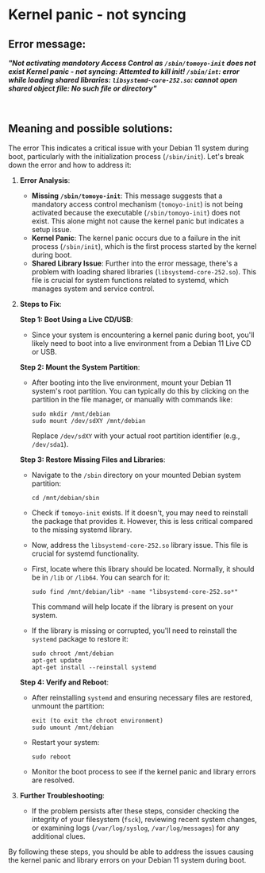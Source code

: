 # Kernel panic - not syncing

## Error message:

**_"Not activating mandotory Access Control as `/sbin/tomoyo-init` does not exist Kernel panic - not syncing: 
Attemted to kill init! `/sbin/int`: error while loading shared libraries: `libsystemd-core-252.so`: cannot open shared object file: No such file or directory"_**


<br>

## Meaning and possible solutions:
The error This indicates a critical issue with your Debian 11 system during boot, particularly with the initialization process (`/sbin/init`). Let's break down the error and how to address it:

1. **Error Analysis**:
   - **Missing `/sbin/tomoyo-init`**: This message suggests that a mandatory access control mechanism (`tomoyo-init`) is not being activated because the executable (`/sbin/tomoyo-init`) does not exist. This alone might not cause the kernel panic but indicates a setup issue.
   - **Kernel Panic**: The kernel panic occurs due to a failure in the init process (`/sbin/init`), which is the first process started by the kernel during boot.
   - **Shared Library Issue**: Further into the error message, there's a problem with loading shared libraries (`libsystemd-core-252.so`). This file is crucial for system functions related to systemd, which manages system and service control.

2. **Steps to Fix**:

   **Step 1: Boot Using a Live CD/USB**:
   - Since your system is encountering a kernel panic during boot, you'll likely need to boot into a live environment from a Debian 11 Live CD or USB.

   **Step 2: Mount the System Partition**:
   - After booting into the live environment, mount your Debian 11 system's root partition. You can typically do this by clicking on the partition in the file manager, or manually with commands like:
     ```
     sudo mkdir /mnt/debian
     sudo mount /dev/sdXY /mnt/debian
     ```
     Replace `/dev/sdXY` with your actual root partition identifier (e.g., `/dev/sda1`).

   **Step 3: Restore Missing Files and Libraries**:
   - Navigate to the `/sbin` directory on your mounted Debian system partition:
     ```
     cd /mnt/debian/sbin
     ```
   - Check if `tomoyo-init` exists. If it doesn't, you may need to reinstall the package that provides it. However, this is less critical compared to the missing systemd library.

   - Now, address the `libsystemd-core-252.so` library issue. This file is crucial for systemd functionality.

   - First, locate where this library should be located. Normally, it should be in `/lib` or `/lib64`. You can search for it:
     ```
     sudo find /mnt/debian/lib* -name "libsystemd-core-252.so*"
     ```
     This command will help locate if the library is present on your system.

   - If the library is missing or corrupted, you'll need to reinstall the `systemd` package to restore it:
     ```
     sudo chroot /mnt/debian
     apt-get update
     apt-get install --reinstall systemd
     ```

   **Step 4: Verify and Reboot**:
   - After reinstalling `systemd` and ensuring necessary files are restored, unmount the partition:
     ```
     exit (to exit the chroot environment)
     sudo umount /mnt/debian
     ```

   - Restart your system:
     ```
     sudo reboot
     ```

   - Monitor the boot process to see if the kernel panic and library errors are resolved.

3. **Further Troubleshooting**:
   - If the problem persists after these steps, consider checking the integrity of your filesystem (`fsck`), reviewing recent system changes, or examining logs (`/var/log/syslog`, `/var/log/messages`) for any additional clues.

By following these steps, you should be able to address the issues causing the kernel panic and library errors on your Debian 11 system during boot.

